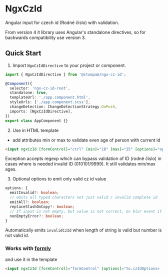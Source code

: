 # NgxCzId

Angular input for czech id (Rodné číslo) with validation.

From version 4 it library uses Angular's standalone directives, so for backwards compatibility use version 3.

## Quick Start

1. Import `NgxCzIdDirective` to your project or component.

```typescript
import { NgxCzIdDirective } from '@stumpam/ngx-cz-id';

@Component({
  selector: 'ngx-cz-id-root',
  standalone: true,
  templateUrl: './app.component.html',
  styleUrls: ['./app.component.scss'],
  changeDetection: ChangeDetectionStrategy.OnPush,
  imports: [NgxCzIdDirective],
})
export class AppComponent {}
```

2. Use in HTML template

- add attributes min or max to validate even age of person with current id

```HTML
<input ngxCzId [formControl]="ctrl" [min]="18" [max]="25" [options]="options" [exception]="exception">
```

Exception accepts regexp which can bypass validation of ID (rodné číslo) in cases where is needed invalid ID (010101/9999). It still validates min/max ages.

3. Optional options to emit only valid cz id value

```typescript
options: {
  emitInvalid?: boolean;
  // emits all typed characters not just valid / invalid complete id
  emitAll?: boolean;
  replaceSlashOnCopy?: boolean;
  // If input is not empty, but value is not correct, on blur event it will fire validation
  nonEmptyError?: boolean;
}
```

Automatically emits `invalidCzId` when length of string is valid but number is not valid id.

### Works with [formly](https://formly.dev)

and use it in the template

```HTML
<input ngxCzId [formControl]="formControl" [options]="to.czIdOptions>
```
